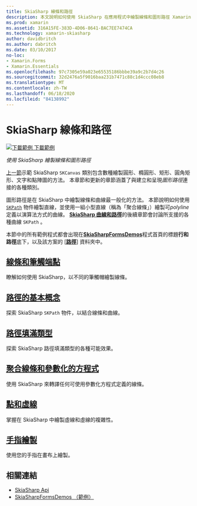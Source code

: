 ```yaml
---
title: SkiaSharp 線條和路徑
description: 本文說明如何使用 SkiaSharp 在應用程式中繪製線條和圖形路徑 Xamarin.Forms ，並以範例程式碼示範這項功能。
ms.prod: xamarin
ms.assetid: 316A15FE-383D-4D06-8641-BAC7EE7474CA
ms.technology: xamarin-skiasharp
author: davidbritch
ms.author: dabritch
ms.date: 03/10/2017
no-loc:
- Xamarin.Forms
- Xamarin.Essentials
ms.openlocfilehash: 97c7305e59a023e65535186bbbe39a9c2b7d4c26
ms.sourcegitcommit: 32d2476a5f9016baa231b7471c88c1d4ccc08eb8
ms.translationtype: MT
ms.contentlocale: zh-TW
ms.lasthandoff: 06/18/2020
ms.locfileid: "84138992"
---
```

# <a name="skiasharp-lines-and-paths"></a>SkiaSharp 線條和路徑

[![下載範例 ](~/media/shared/download.png) 下載範例](https://docs.microsoft.com/samples/xamarin/xamarin-forms-samples/skiasharpforms-demos)

_使用 SkiaSharp 繪製線條和圖形路徑_

[上一節](~/xamarin-forms/user-interface/graphics/skiasharp/basics/index.md)示範 SkiaSharp `SKCanvas` 類別包含數種繪製圓形、橢圓形、矩形、圓角矩形、文字和點陣圖的方法。 本章節和更新的章節涵蓋了與建立和呈現*圖形路徑*連接的各種類別。

圖形路徑是在 SkiaSharp 中繪製線條和曲線最一般化的方法。 本節說明如何使用 [`SKPath`](xref:SkiaSharp.SKPath) 物件繪製直線，並使用一組小型直線（稱為「聚合線條」）繪製可*polyline*定義以演算法方式的曲線。 [**SkiaSharp 曲線和路徑**](../curves/index.md)的後續章節會討論所支援的各種曲線 `SKPath` 。

本節中的所有範例程式都會出現在[**SkiaSharpFormsDemos**](https://docs.microsoft.com/samples/xamarin/xamarin-forms-samples/skiasharpforms-demos)程式首頁的標題**行和路徑**底下，以及該方案的 [[**路徑**](https://github.com/xamarin/xamarin-forms-samples/tree/master/SkiaSharpForms/Demos/Demos/SkiaSharpFormsDemos/Paths)] 資料夾中。

## <a name="lines-and-stroke-caps"></a>[線條和筆觸端點](lines.md)

瞭解如何使用 SkiaSharp，以不同的筆觸帽繪製線條。

## <a name="path-basics"></a>[路徑的基本概念](paths.md)

探索 SkiaSharp `SKPath` 物件，以結合線條和曲線。

## <a name="the-path-fill-types"></a>[路徑填滿類型](fill-types.md)

探索 SkiaSharp 路徑填滿類型的各種可能效果。

## <a name="polylines-and-parametric-equations"></a>[聚合線條和參數化的方程式](polylines.md)

使用 SkiaSharp 來轉譯任何可使用參數化方程式定義的線條。

## <a name="dots-and-dashes"></a>[點和虛線](dots.md)

掌握在 SkiaSharp 中繪製虛線和虛線的複雜性。

## <a name="finger-painting"></a>[手指繪製](finger-paint.md)

使用您的手指在畫布上繪製。

## <a name="related-links"></a>相關連結

- [SkiaSharp Api](https://docs.microsoft.com/dotnet/api/skiasharp)
- [SkiaSharpFormsDemos （範例）](https://docs.microsoft.com/samples/xamarin/xamarin-forms-samples/skiasharpforms-demos)
